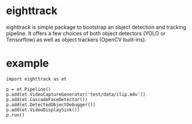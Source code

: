 # eighttrack
eighttrack is simple package to bootstrap an object detection and tracking pipeline. It offers a few choices of both object detectors (YOLO or Tensorflow) as well as object trackers (OpenCV built-ins).

# example
```
import eighttrack as et

p = et.Pipeline()
p.add(et.VideoCaptureGenerator('test/data/clip.m4v'))
p.add(et.CascadeFaceDetector())
p.add(et.DetectedObjectDebugger())
p.add(et.VideoDisplaySink())
p.run()
```
